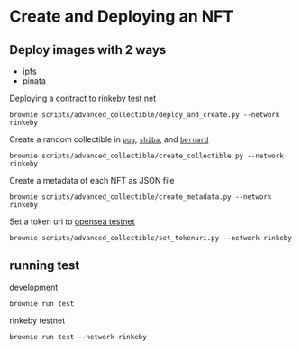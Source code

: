 # Create and Deploying an NFT

## Deploy images with 2 ways
- ipfs
- pinata

Deploying a contract to rinkeby test net
```
brownie scripts/advanced_collectible/deploy_and_create.py --network rinkeby
```
Create a random collectible in [`pug`](./img/pug.png), [`shiba`](./img/shiba-inu.png), and [`bernard`](./img/st-bernard.png)
```
brownie scripts/advanced_collectible/create_collectible.py --network rinkeby
```
Create a metadata of each NFT as JSON file
```
brownie scripts/advanced_collectible/create_metadata.py --network rinkeby
```
Set a token uri to [opensea testnet](https://testnets.opensea.io/)
```
brownie scripts/advanced_collectible/set_tokenuri.py --network rinkeby
```

## running test
development
```
brownie run test
```
rinkeby testnet
```
brownie run test --network rinkeby
```